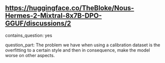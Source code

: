 ## https://huggingface.co/TheBloke/Nous-Hermes-2-Mixtral-8x7B-DPO-GGUF/discussions/2

contains_question: yes

question_part: The problem we have when using a calibration dataset is the overfitting to a certain style and then in consequence, make the model worse on other aspects.